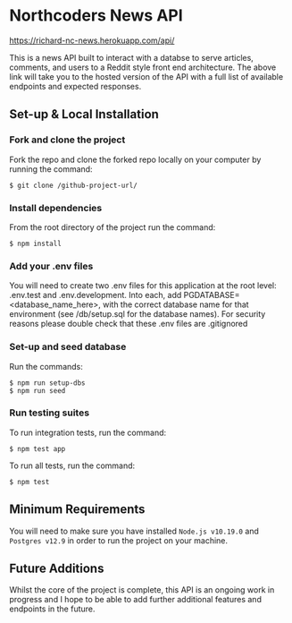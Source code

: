 # Northcoders News API

https://richard-nc-news.herokuapp.com/api/

This is a news API built to interact with a databse to serve articles, comments, and users to a Reddit style front end architecture. The above link will take you to the hosted version of the API with a full list of available endpoints and expected responses.

## Set-up & Local Installation 

### Fork and clone the project
Fork the repo and clone the forked repo locally on your computer by running the command:
```
$ git clone /github-project-url/
``` 

### Install dependencies
From the root directory of the project run the command: 
```
$ npm install
``` 

### Add your .env files
You will need to create two .env files for this application at the root level: .env.test and .env.development. Into each, add PGDATABASE=<database_name_here>, with the correct database name for that environment (see /db/setup.sql for the database names). For security reasons please double check that these .env files are .gitignored


### Set-up and seed database
Run the commands:
```
$ npm run setup-dbs
$ npm run seed
``` 

### Run testing suites
To run integration tests, run the command:
```
$ npm test app
``` 
To run all tests, run the command:
```
$ npm test
```

## Minimum Requirements
You will need to make sure you have installed `Node.js v10.19.0` and `Postgres v12.9` in order to run the project on your machine.


## Future Additions
Whilst the core of the project is complete, this API is an ongoing work in progress and I hope to be able to add further additional features and endpoints in the future.

